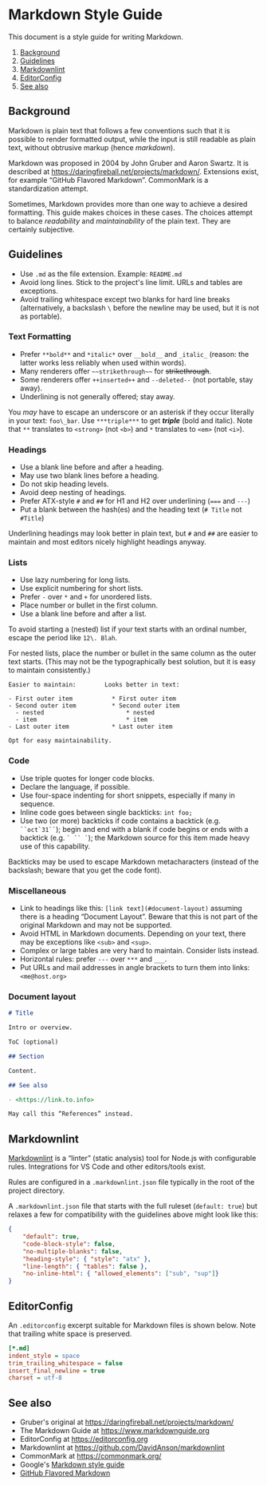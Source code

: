 
# Markdown Style Guide

This document is a style guide for writing Markdown.

1. [Background](#background)
2. [Guidelines](#guidelines)
3. [Markdownlint](#markdownlint)
4. [EditorConfig](#editorconfig)
5. [See also](#see-also)


## Background

Markdown is plain text that follows a few conventions
such that it is possible to render formatted output,
while the input is still readable as plain text, without
obtrusive markup (hence *markdown*).

Markdown was proposed in 2004 by John Gruber and Aaron Swartz.
It is described at <https://daringfireball.net/projects/markdown/>.
Extensions exist, for example “GitHub Flavored Markdown”.
CommonMark is a standardization attempt.

Sometimes, Markdown provides more than one way to achieve
a desired formatting. This guide makes choices in these cases.
The choices attempt to balance *readability* and *maintainability*
of the plain text. They are certainly subjective.


## Guidelines

- Use `.md` as the file extension. Example: `README.md`
- Avoid long lines. Stick to the project's line limit.
  URLs and tables are exceptions.
- Avoid trailing whitespace except two blanks for hard
  line breaks (alternatively, a backslash `\` before
  the newline may be used, but it is not as portable).

### Text Formatting

- Prefer `**bold**` and `*italic*` over `__bold__` and `_italic_`
  (reason: the latter works less reliably when used within words).
- Many renderers offer `~~strikethrough~~` for ~~strikethrough~~.
- Some renderers offer `++inserted++` and `--deleted--`
  (not portable, stay away).
- Underlining is not generally offered; stay away.

You *may* have to escape an underscore or an asterisk
if they occur literally in your text: `foo\_bar`.
Use `***triple***` to get ***triple*** (bold and italic).
Note that `**` translates to `<strong>` (not `<b>`)
and `*` translates to `<em>` (not `<i>`).

### Headings

- Use a blank line before and after a heading.
- May use two blank lines before a heading.
- Do not skip heading levels.
- Avoid deep nesting of headings.
- Prefer ATX-style `#` and `##` for H1 and H2
  over underlining (`===` and `---`)
- Put a blank between the hash(es) and the heading text
  (`# Title` not `#Title`)

Underlining headings may look better in plain text,
but `#` and `##` are easier to maintain and most
editors nicely highlight headings anyway.

### Lists

- Use lazy numbering for long lists.
- Use explicit numbering for short lists.
- Prefer `-` over `*` and `+` for unordered lists.
- Place number or bullet in the first column.
- Use a blank line before and after a list.

To avoid starting a (nested) list if your text starts
with an ordinal number, escape the period like `12\. Blah`.

For nested lists, place the number or bullet
in the same column as the outer text starts.
(This may not be the typographically best solution,
but it is easy to maintain consistently.)

```text
Easier to maintain:        Looks better in text:

- First outer item           * First outer item
- Second outer item          * Second outer item
  - nested                       * nested
  - item                         * item
- Last outer item            * Last outer item

Opt for easy maintainability.
```

### Code

- Use triple quotes for longer code blocks.
- Declare the language, if possible.
- Use four-space indenting for short snippets,
  especially if many in sequence.
- Inline code goes between single backticks: `int foo;`
- Use two (or more) backticks if code contains a backtick
  (e.g. ``` ``oct`31`` ```); begin and end with a blank if
  code begins or ends with a backtick (e.g. ``` ` `` ` ```);
  the Markdown source for this item made heavy use of this
  capability.

Backticks may be used to escape Markdown metacharacters
(instead of the backslash; beware that you get the code font).

### Miscellaneous

- Link to headings like this: `[link text](#document-layout)`
  assuming there is a heading “Document Layout”. Beware that
  this is
  not part of the original Markdown and may not be supported.
- Avoid HTML in Markdown documents. Depending on your text,
  there may be exceptions like `<sub>` and `<sup>`.
- Complex or large tables are very hard to maintain.
  Consider lists instead.
- Horizontal rules: prefer `---` over `***` and `___`.
- Put URLs and mail addresses in angle brackets to turn
  them into links: `<me@host.org>`

### Document layout

```markdown
# Title

Intro or overview.

ToC (optional)

## Section

Content.

## See also

- <https://link.to.info>

May call this “References” instead.
```


## Markdownlint

[Markdownlint](https://github.com/DavidAnson/markdownlint)
is a “linter” (static analysis) tool for Node.js with
configurable rules. Integrations for VS Code and other
editors/tools exist.

Rules are configured in a `.markdownlint.json` file
typically in the root of the project directory.

A `.markdownlint.json` file that starts with the full ruleset
(`default: true`) but relaxes a few for compatibility with the
guidelines above might look like this:

```json
{
    "default": true,
    "code-block-style": false,
    "no-multiple-blanks": false,
    "heading-style": { "style": "atx" },
    "line-length": { "tables": false },
    "no-inline-html": { "allowed_elements": ["sub", "sup"]}
}
```


## EditorConfig

An `.editorconfig` excerpt suitable for Markdown files
is shown below. Note that trailing white space is preserved.

```ini
[*.md]
indent_style = space
trim_trailing_whitespace = false
insert_final_newline = true
charset = utf-8
```


## See also

- Gruber's original at <https://daringfireball.net/projects/markdown/>
- The Markdown Guide at <https://www.markdownguide.org>
- EditorConfig at <https://editorconfig.org>
- Markdownlint at <https://github.com/DavidAnson/markdownlint>
- CommonMark at <https://commonmark.org/>
- Google's [Markdown style guide](http://google.github.io/styleguide/docguide/style.html)
- [GitHub Flavored Markdown](https://github.github.com/gfm/)
